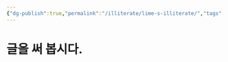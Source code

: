 ```yaml
---
{"dg-publish":true,"permalink":"/illiterate/lime-s-illiterate/","tags":["illiterate","gardenEntry","gardenEntry","gardenEntry"],"noteIcon":"","created":"2025-02-07 12:17","updated":"2025-02-11T14:02:41+09:00"}
---
```


# 글을 써 봅시다.